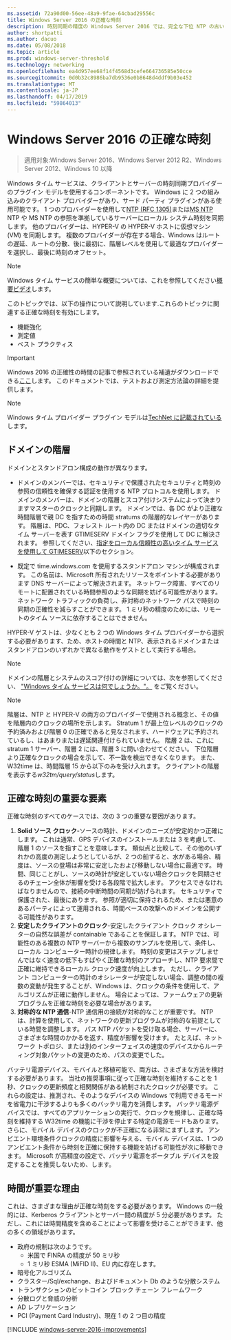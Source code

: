 ```yaml
---
ms.assetid: 72a90d00-56ee-48a9-9fae-64cbad29556c
title: Windows Server 2016 の正確な時刻
description: 時刻同期の精度の Windows Server 2016 では、完全な下位 NTP の古いバージョンの Windows 互換性を維持しながら、大幅に向上しています。
author: shortpatti
ms.author: dacuo
ms.date: 05/08/2018
ms.topic: article
ms.prod: windows-server-threshold
ms.technology: networking
ms.openlocfilehash: ea4d957ee68f14f4568d3cefe664736585e50cce
ms.sourcegitcommit: 0d0b32c8986ba7db9536e0b8648d4ddf9b03e452
ms.translationtype: MT
ms.contentlocale: ja-JP
ms.lasthandoff: 04/17/2019
ms.locfileid: "59864013"
---
```

# <a name="accurate-time-for-windows-server-2016"></a>Windows Server 2016 の正確な時刻

>適用対象:Windows Server 2016、Windows Server 2012 R2、Windows Server 2012、Windows 10 以降

Windows タイム サービスは、クライアントとサーバーの時刻同期プロバイダーのプラグイン モデルを使用するコンポーネントです。  Windows に 2 つの組み込みのクライアント プロバイダーがあり、サード パーティ プラグインがある使用可能です。 1 つのプロバイダーを使用して[NTP (RFC 1305)](https://tools.ietf.org/html/rfc1305)または[MS NTP](https://msdn.microsoft.com/library/cc246877.aspx) NTP や MS NTP の参照を準拠しているサーバーにローカル システム時刻を同期します。 他のプロバイダーは、HYPER-V の HYPER-V ホストに仮想マシン (VM) を同期します。  複数のプロバイダーが存在する場合、Windows はルートの遅延、ルートの分散、後に最初に、階層レベルを使用して最適なプロバイダーを選択し、最後に時刻のオフセット。

>[!NOTE]
>Windows タイム サービスの簡単な概要については、これを参照してください[概要ビデオ](https://aka.ms/WS2016TimeVideo)します。

<!-- Not sure what to do with the following -->
このトピックでは、以下の操作について説明しています.これらのトピックに関連する正確な時刻を有効にします。 

- 機能強化
- 測定値
- ベスト プラクティス

>[!IMPORTANT]
>Windows 2016 の正確性の時間の記事で参照されている補遺がダウンロードできる[ここ](https://windocs.blob.core.windows.net/windocs/WindowsTimeSyncAccuracy_Addendum.pdf)します。  このドキュメントでは、テストおよび測定方法論の詳細を提供します。



>[!NOTE] 
>Windows タイム プロバイダー プラグイン モデルは[TechNet に記載されている](https://msdn.microsoft.com/library/windows/desktop/ms725475%28v=vs.85%29.aspx)します。

## <a name="domain-hierarchy"></a>ドメインの階層
ドメインとスタンドアロン構成の動作が異なります。

- ドメインのメンバーでは、セキュリティで保護されたセキュリティと時刻の参照の信頼性を確保する認証を使用する NTP プロトコルを使用します。  ドメインのメンバーは、ドメインの階層とスコア付けシステムによって決まりますマスターのクロックと同期します。  ドメインでは、各 DC がより正確な時間階層で親 DC を指すための時間 stratums の階層的なレイヤーがあります。  階層は、PDC、フォレスト ルート内の DC またはドメインの適切なタイム サーバーを表す GTIMESERV ドメイン フラグを使用して DC に解決されます。  参照してください、[指定をローカル信頼性の高いタイム サービスを使用して GTIMESERV](#GTIMESERV)以下のセクション。

- 既定で time.windows.com を使用するスタンドアロン マシンが構成されます。  この名前は、Microsoft 所有されたリソースをポイントする必要があります DNS サーバーによって解決されます。  ネットワーク障害、すべてのリモートに配置されている時間参照のような同期を妨げる可能性があります。  ネットワーク トラフィックの負荷し、非対称のネットワーク パスで時刻の同期の正確性を減らすことができます。  1 ミリ秒の精度のためには、リモートのタイム ソースに依存することはできません。

HYPER-V ゲストは、少なくとも 2 つの Windows タイム プロバイダーから選択する必要があります、ため、ホストの時間と NTP、表示されるドメインまたはスタンドアロンのいずれかで異なる動作をゲストとして実行する場合。

> [!NOTE] 
> ドメインの階層とシステムのスコア付けの詳細については、次を参照してください、 ["Windows タイム サービスは何でしょうか。"。](https://blogs.msdn.microsoft.com/w32time/2007/07/07/what-is-windows-time-service/) をご覧ください。

> [!NOTE]
> 階層は、NTP と HYPER-V の両方のプロバイダーで使用される概念と、その値を階層内のクロックの場所を示します。  Stratum 1 が最上位レベルのクロックの予約済みおよび階層 0 の正確であると見なされます、ハードウェアに予約されているし、はあまりまたは遅延関連付けられていません。  階層 2 は、これに stratum 1 サーバー、階層 2 には、階層 3 に問い合わせてください。  下位階層より正確なクロックの場合を示して、不一致を検出できなくなります。  また、W32time は、時間階層 15 から以下のみを受け入れます。  クライアントの階層を表示する*w32tm/query/status*します。

## <a name="critical-factors-for-accurate-time"></a>正確な時刻の重要な要素
正確な時刻のすべてのケースでは、次の 3 つの重要な要因があります。

1. **Solid ソース クロック**-ソースの時計、ドメインのニーズが安定的かつ正確にします。 これは通常、GPS デバイスのインストールまたは 3 を考慮して、階層 1 のソースを指すことを意味します。 類似点と比較して、その他のいずれかの高度の測定しようとしているが、2 つの船すると、水がある場合、精度は、ソースの登場は非常に安定したおよび移動しない場合に最適です。 時間、同じことがし、ソースの時計が安定していない場合クロックを同期させるのチェーン全体が影響を受ける各段階で拡大します。 アクセスできなければなりませんので、接続の中断時間の同期が妨げられます。 セキュリティで保護された、最後にあります。 参照が適切に保持されるため、または悪意のあるパーティによって運用される、時間ベースの攻撃へのドメインを公開する可能性があります。
2. **安定したクライアントのクロック**-安定したクライアント クロック オシレーターの自然な誤差が containable であることを保証します。  NTP では、可能性のある複数の NTP サーバーから複数のサンプルを使用して、条件し、ローカル コンピューター時計の規律します。  時刻の変更はステップしませんではなく速度の低下もすばやく正確な時刻のアプローチし、NTP 要求間で正確に維持できるローカル クロック速度が向上します。  ただし、クライアント コンピューターの時計のオシレーターが安定しない場合、調整の間の複数の変動が発生することが、Windows は、クロックの条件を使用して、アルゴリズムが正確に動作しません。  場合によっては、ファームウェアの更新プログラムを正確な時刻を必要な場合があります。
3. **対称的な NTP 通信**-NTP 通信用の接続が対称的なことが重要です。  NTP は、計算を使用して、ネットワークの更新プログラムが対称的な前提としている時間を調整します。  パス NTP パケットを受け取る場合、サーバーに、さまざまな時間のかかるを返す、精度が影響を受けます。  たとえば、ネットワーク トポロジ、または別のインターフェイスの速度のデバイスからルーティング対象パケットの変更のため、パスの変更でした。


バッテリ電源デバイス、モバイルと移植可能で、両方は、さまざまな方法を検討する必要があります。  当社の推奨事項に従って正確な時刻を維持することを 1 秒、クロックの更新頻度と相関関係がある統制されたクロックが必要です。 これらの設定は、推測され、そのようなデバイスの Windows で利用できるモードを省電力に干渉するよりも多くのバッテリ電力を消費します。 バッテリ電源デバイスでは、すべてのアプリケーションの実行で、クロックを規律し、正確な時刻を維持する W32time の機能に干渉を停止する特定の電源モードもあります。 さらに、モバイル デバイスのクロックが不正確になる非常にまずします。  アンビエント環境条件クロックの精度に影響を与える、モバイル デバイスは、1 つのアンビエント条件から時刻を正確に保持する機能を妨げる可能性が次に移動できます。  Microsoft が高精度の設定で、バッテリ電源をポータブル デバイスを設定することを推奨しないため、します。 

## <a name="why-is-time-important"></a>時間が重要な理由  
これは、さまざまな理由が正確な時刻をする必要があります。  Windows の一般的には、Kerberos クライアントとサーバー間の精度が 5 分必要があります。  ただし、これには時間精度を含めることによって影響を受けることができます、他の多くの領域があります。


- 政府の規制は次のようです。
    - 米国で FINRA の精度が 50 ミリ秒
    - 1 ミリ秒 ESMA (MiFID II)、EU 内に存在します。
- 暗号化アルゴリズム
- クラスター/Sql/exchange、およびドキュメント Db のような分散システム
- トランザクションのビットコイン ブロック チェーン フレームワーク
- 分散ログと脅威の分析 
- AD レプリケーション
- PCI (Payment Card Industry)、現在 1 の 2 つ目の精度



[!INCLUDE [windows-server-2016-improvements](windows-server-2016-improvements.md)]

